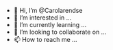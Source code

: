 - 👋 Hi, I’m @Carolarendse
- 👀 I’m interested in ...
- 🌱 I’m currently learning ...
- 💞️ I’m looking to collaborate on ...
- 📫 How to reach me ...

<!---
Carolarendse/Carolarendse is a ✨ special ✨ repository because its `README.md` (this file) appears on your GitHub profile.
You can click the Preview link to take a look at your changes.
--->

